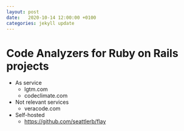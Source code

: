 ```yaml
---
layout: post
date:   2020-10-14 12:00:00 +0100
categories: jekyll update
---
```


# Code Analyzers for Ruby on Rails projects

 * As service
    * lgtm.com
    * codeclimate.com
 * Not relevant services
    * veracode.com
 * Self-hosted
    * https://github.com/seattlerb/flay